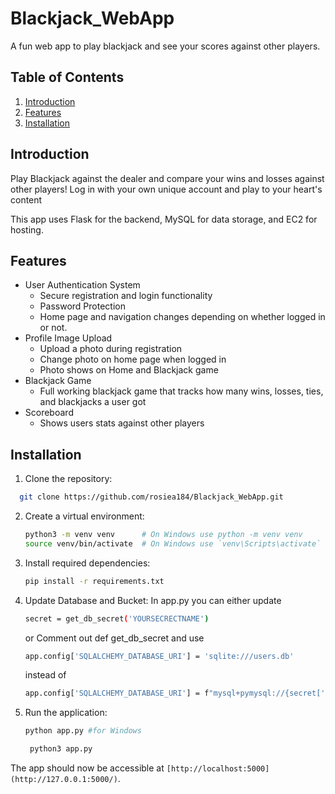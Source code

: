 # Blackjack_WebApp
A fun web app to play blackjack and see your scores against other players.
## Table of Contents
   1. [Introduction](#introduction)
   2. [Features](#features)
   3. [Installation](#installation)
## Introduction
   Play Blackjack against the dealer and compare your wins and losses against other players! Log in with your own unique account and play to your heart's content

   This app uses Flask for the backend, MySQL for data storage, and EC2 for hosting.
## Features
   - User Authentication System
      - Secure registration and login functionality
      - Password Protection
      - Home page and navigation changes depending on whether logged in or not.
   - Profile Image Upload
      - Upload a photo during registration
      - Change photo on home page when logged in
      - Photo shows on Home and Blackjack game
   - Blackjack Game
     - Full working blackjack game that tracks how many wins, losses, ties, and blackjacks a user got
   - Scoreboard
     - Shows users stats against other players

## Installation
1. Clone the repository:
   
```bash
  git clone https://github.com/rosiea184/Blackjack_WebApp.git
```

2. Create a virtual environment:

    ```bash
    python3 -m venv venv      # On Windows use python -m venv venv
    source venv/bin/activate  # On Windows use `venv\Scripts\activate`
    ```
3. Install required dependencies:

    ```bash
    pip install -r requirements.txt
    ```
4. Update Database and Bucket:
   In app.py you can either update
   ```bash
   secret = get_db_secret('YOURSECRECTNAME')
   ```
   or
   Comment out def get_db_secret and use
   ```bash
   app.config['SQLALCHEMY_DATABASE_URI'] = 'sqlite:///users.db'
   ```
   instead of
   ```bash
   app.config['SQLALCHEMY_DATABASE_URI'] = f"mysql+pymysql://{secret['username']}:{secret['password']}@{secret['host']}/{secret['dbname']}"
   ```
   
5. Run the application:

    ```bash
    python app.py #for Windows
    ```
   ```bash
    python3 app.py
    ```

The app should now be accessible at `[http://localhost:5000](http://127.0.0.1:5000/)`.
